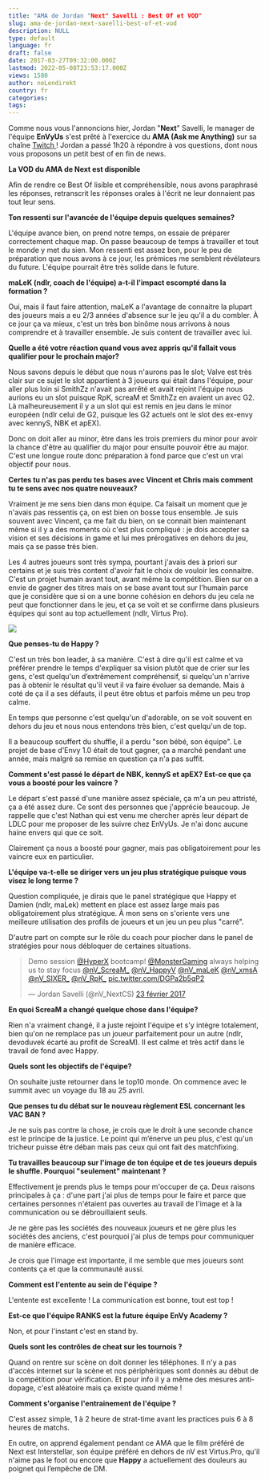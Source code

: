 ```yaml
---
title: "AMA de Jordan "Next" Savelli : Best Of et VOD"
slug: ama-de-jordan-next-savelli-best-of-et-vod
description: NULL
type: default
language: fr
draft: false
date: 2017-03-27T09:32:00.000Z
lastmod: 2022-05-08T23:53:17.000Z
views: 1580
author: neLendirekt
country: fr
categories:
tags:
---
```

Comme nous vous l'annoncions hier, Jordan "**Next**" Savelli, le manager de l'équipe **EnVyUs** s'est prêté à l'exercice du **AMA (Ask me Anything)** sur sa chaîne [Twitch ](https://www.twitch.tv/Nextcsgo)! Jordan a passé 1h20 à répondre à vos questions, dont nous vous proposons un petit best of en fin de news.

**La VOD du AMA de Next est disponible**

Afin de rendre ce Best Of lisible et compréhensible, nous avons paraphrasé les réponses, retranscrit les réponses orales à l'écrit ne leur donnaient pas tout leur sens.

**Ton ressenti sur l'avancée de l'équipe depuis quelques semaines?**

L'équipe avance bien, on prend notre temps, on essaie de préparer correctement chaque map. On passe beaucoup de temps à travailler et tout le monde y met du sien. Mon ressenti est assez bon, pour le peu de préparation que nous avons à ce jour, les prémices me semblent révélateurs du future. L'équipe pourrait être très solide dans le future.

**maLeK (ndlr, coach de l'équipe) a-t-il l'impact escompté dans la formation ?**

Oui, mais il faut faire attention, maLeK a l'avantage de connaitre la plupart des joueurs mais a eu 2/3 années d'absence sur le jeu qu'il a du combler. À ce jour ça va mieux, c'est un très bon binôme nous arrivons à nous comprendre et à travailler ensemble. Je suis content de travailler avec lui.

**Quelle a été votre réaction quand vous avez appris qu'il fallait vous qualifier pour le prochain major?**

Nous savons depuis le début que nous n'aurons pas le slot; Valve est très clair sur ce sujet le slot appartient à 3 joueurs qui était dans l'équipe, pour aller plus loin si SmithZz n'avait pas arrêté et avait rejoint l'équipe nous aurions eu un slot puisque RpK, screaM et SmithZz en avaient un avec G2\. Là malheureusement il y a un slot qui est remis en jeu dans le minor européen (ndlr celui de G2, puisque les G2 actuels ont le slot des ex-envy avec kennyS, NBK et apEX).

Donc on doit aller au minor, être dans les trois premiers du minor pour avoir la chance d'être au qualifier du major pour ensuite pouvoir être au major. C'est une longue route donc préparation à fond parce que c'est un vrai objectif pour nous.

**Certes tu n'as pas perdu tes bases avec Vincent et Chris mais comment tu te sens avec nos quatre nouveaux?** 

Vraiment je me sens bien dans mon équipe. Ca faisait un moment que je n'avais pas ressentis ça, on est bien on bosse tous ensemble. Je suis souvent avec Vincent, ça me fait du bien, on se connait bien maintenant même si il y a des moments où c'est plus compliqué : je dois accepter sa vision et ses décisions in game et lui mes prérogatives en dehors du jeu, mais ça se passe très bien.

Les 4 autres joueurs sont très sympa, pourtant j'avais des à priori sur certains et je suis très content d'avoir fait le choix de vouloir les connaitre. C'est un projet humain avant tout, avant même la compétition. Bien sur on a envie de gagner des titres mais on se base avant tout sur l'humain parce que je considère que si on a une bonne cohésion en dehors du jeu cela ne peut que fonctionner dans le jeu, et ça se voit et se confirme dans plusieurs équipes qui sont au top actuellement (ndlr, Virtus Pro).

![](/storage/images/58d8d82a93b49_nextpng.png)

**Que penses-tu de Happy ?**

C'est un très bon leader, à sa manière. C'est à dire qu'il est calme et va préférer prendre le temps d'expliquer sa vision plutôt que de crier sur les gens, c'est quelqu'un d’extrêmement compréhensif, si quelqu'un n'arrive pas à obtenir le résultat qu'il veut il va faire évoluer sa demande. Mais à coté de ça il a ses défauts, il peut être obtus et parfois même un peu trop calme.

En temps que personne c'est quelqu'un d'adorable, on se voit souvent en dehors du jeu et nous nous entendons très bien, c'est quelqu'un de top.

Il a beaucoup souffert du shuffle, il a perdu "son bébé, son équipe". Le projet de base d'Envy 1.0 était de tout gagner, ça a marché pendant une année, mais malgré sa remise en question ça n'a pas suffit.

**Comment s'est passé le départ de NBK, kennyS et apEX? Est-ce que ça vous a boosté pour les vaincre ?**

Le départ s'est passé d'une manière assez spéciale, ça m'a un peu attristé, ça a été assez dure. Ce sont des personnes que j'apprécie beaucoup. Je rappelle que c'est Nathan qui est venu me chercher après leur départ de LDLC pour me proposer de les suivre chez EnVyUs. Je n'ai donc aucune haine envers qui que ce soit.

Clairement ça nous a boosté pour gagner, mais pas obligatoirement pour les vaincre eux en particulier.

**L'équipe va-t-elle se diriger vers un jeu plus stratégique puisque vous visez le long terme ?**

Question compliquée, je dirais que le panel stratégique que Happy et Damien (ndlr, maLek) mettent en place est assez large mais pas obligatoirement plus stratégique. À mon sens on s'oriente vers une meilleure utilisation des profils de joueurs et un jeu un peu plus "carré".

D'autre part on compte sur le rôle du coach pour piocher dans le panel de stratégies pour nous débloquer de certaines situations.

> Demo session [@HyperX](https://twitter.com/HyperX) bootcamp! [@MonsterGaming](https://twitter.com/MonsterGaming) always helping us to stay focus [@nV\_ScreaM\_](https://twitter.com/nV%5FScreaM%5F) [@nV\_HappyV](https://twitter.com/nV%5FHappyV) [@nV\_maLeK](https://twitter.com/nV%5FmaLeK) [@nV\_xmsA](https://twitter.com/nV%5FxmsA) [@nV\_SIXER\_](https://twitter.com/nV%5FSIXER%5F) [@nV\_RpK\_](https://twitter.com/nV%5FRpK%5F) [pic.twitter.com/DGPa2b5qP2](https://t.co/DGPa2b5qP2)
> 
> — Jordan Savelli (@nV\_NextCS) [23 février 2017](https://twitter.com/nV%5FNextCS/status/834742781868404736)

**En quoi ScreaM a changé quelque chose dans l'équipe?**

Rien n'a vraiment changé, il a juste rejoint l'équipe et s'y intègre totalement, bien qu'on ne remplace pas un joueur parfaitement pour un autre (ndlr, devoduvek écarté au profit de ScreaM). Il est calme et très actif dans le travail de fond avec Happy.

**Quels sont les objectifs de l'équipe?**

On souhaite juste retourner dans le top10 monde. On commence avec le summit avec un voyage du 18 au 25 avril.

**Que penses tu du débat sur le nouveau règlement ESL concernant les VAC BAN ?**

Je ne suis pas contre la chose, je crois que le droit à une seconde chance est le principe de la justice. Le point qui m’énerve un peu plus, c'est qu'un tricheur puisse être déban mais pas ceux qui ont fait des matchfixing.

**Tu travailles beaucoup sur l'image de ton équipe et de tes joueurs depuis le shuffle. Pourquoi "seulement" maintenant ?**

Effectivement je prends plus le temps pour m'occuper de ça. Deux raisons principales à ça : d'une part j'ai plus de temps pour le faire et parce que certaines personnes n'étaient pas ouvertes au travail de l'image et à la communication ou se débrouillaient seuls.

Je ne gère pas les sociétés des nouveaux joueurs et ne gère plus les sociétés des anciens, c'est pourquoi j'ai plus de temps pour communiquer de manière efficace. 

Je crois que l'image est importante, il me semble que mes joueurs sont contents ça et que la communauté aussi.

**Comment est l'entente au sein de l'équipe ?**

L'entente est excellente ! La communication est bonne, tout est top !

**Est-ce que l'équipe RANKS est la future équipe EnVy Academy ?**

Non, et pour l'instant c'est en stand by.

**Quels sont les contrôles de cheat sur les tournois ?**

Quand on rentre sur scène on doit donner les téléphones. Il n'y a pas d'accès internet sur la scène et nos périphériques sont donnés au début de la compétition pour vérification. Et pour info il y a même des mesures anti-dopage, c'est aléatoire mais ça existe quand même !

**Comment s'organise l'entrainement de l'équipe ?**

C'est assez simple, 1 à 2 heure de strat-time avant les practices puis 6 à 8 heures de matchs.

En outre, on apprend également pendant ce AMA que le film préféré de Next est Interstellar, son équipe préféré en dehors de nV est Virtus.Pro, qu'il n'aime pas le foot ou encore que **Happy** a actuellement des douleurs au poignet qui l’empêche de DM.
